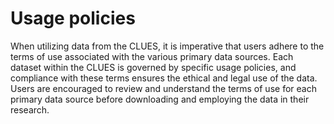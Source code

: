 #	Usage policies


When utilizing data from the CLUES, it is imperative that users adhere to the terms of use associated with the various primary data sources. Each dataset within the CLUES is governed by specific usage policies, and compliance with these terms ensures the ethical and legal use of the data. Users are encouraged to review and understand the terms of use for each primary data source before downloading and employing the data in their research.

